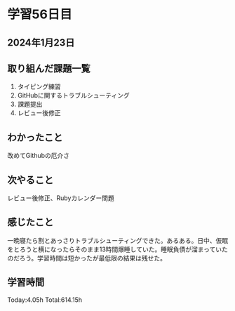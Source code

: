 # 学習56日目
## 2024年1月23日
## 取り組んだ課題一覧
1. タイピング練習
1. GitHubに関するトラブルシューティング
1. 課題提出
1. レビュー後修正　
## わかったこと
改めてGithubの厄介さ
## 次やること
レビュー後修正、Rubyカレンダー問題
## 感じたこと
一晩寝たら割とあっさりトラブルシューティングできた。あるある。日中、仮眠をとろうと横になったらそのまま13時間爆睡していた。睡眠負債が溜まっていたのだろう。学習時間は短かったが最低限の結果は残せた。
## 学習時間
 Today:4.05h
 Total:614.15h
